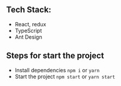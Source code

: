 ## Tech Stack:
* React, redux
* TypeScript
* Ant Design

## Steps for start the project
* Install dependencies `npm i` or `yarn`
* Start the project `npm start` or `yarn start`